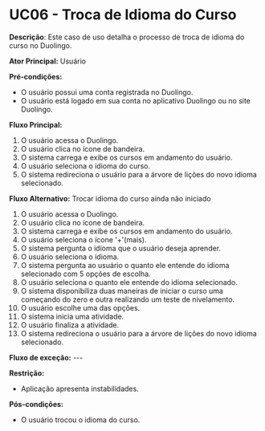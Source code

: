 # UC06 - Troca de Idioma do Curso

**Descrição**: Este caso de uso detalha o processo de troca de idioma do curso no Duolingo.

**Ator Principal:** Usuário

**Pré-condições:**

- O usuário possui uma conta registrada no Duolingo.
- O usuário está logado em sua conta no aplicativo Duolingo ou no site Duolingo.

**Fluxo Principal:**

1. O usuário acessa o Duolingo.
2. O usuário clica no ícone de bandeira.
3. O sistema carrega e exibe os cursos em andamento do usuário.
4. O usuário seleciona o idioma do curso.
5. O sistema redireciona o usuário para a árvore de lições do novo idioma selecionado.

**Fluxo Alternativo:** Trocar idioma do curso ainda não iniciado

1. O usuário acessa o Duolingo.
2. O usuário clica no ícone de bandeira.
3. O sistema carrega e exibe os cursos em andamento do usuário.
4. O usuário seleciona o ícone '+'(mais).
5. O sistema pergunta o idioma que o usuário deseja aprender.
6. O usuário seleciona o idioma.
7. O sistema pergunta ao usuário o quanto ele entende do idioma selecionado com 5 opções de escolha.
8. O usuário seleciona o quanto ele entende do idioma selecionado.
9. O sistema disponibiliza duas maneiras de iniciar o curso uma começando do zero e outra realizando um teste de nivelamento.
10. O usuário escolhe uma das opções.
11. O sistema inicia uma atividade.
12. O usuário finaliza a atividade.
13. O sistema redireciona o usuário para a árvore de lições do novo idioma selecionado.

**Fluxo de exceção:** ---

**Restrição:**

- Aplicação apresenta instabilidades.

**Pós-condições:**

- O usuário trocou o idioma do curso.